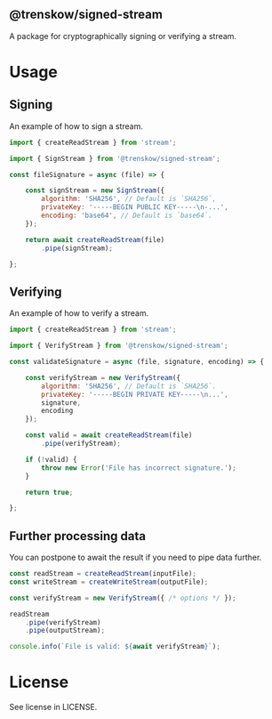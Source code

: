 @trenskow/signed-stream
----

A package for cryptographically signing or verifying a stream.

# Usage

## Signing

An example of how to sign a stream.

````javascript
import { createReadStream } from 'stream';

import { SignStream } from '@trenskow/signed-stream';

const fileSignature = async (file) => {

	const signStream = new SignStream({
		algorithm: 'SHA256', // Default is `SHA256`,
		privateKey: '-----BEGIN PUBLIC KEY-----\n-...',
		encoding: 'base64', // Default is `base64`.
	});

	return await createReadStream(file)
		.pipe(signStream);

};
````

## Verifying

An example of how to verify a stream.

````javascript
import { createReadStream } from 'stream';

import { VerifyStream } from '@trenskow/signed-stream';

const validateSignature = async (file, signature, encoding) => {

	const verifyStream = new VerifyStream({
		algorithm: 'SHA256', // Default is `SHA256`.
		privateKey: '-----BEGIN PRIVATE KEY-----\n...',
		signature,
		encoding
	});

	const valid = await createReadStream(file)
		.pipe(verifyStream);

	if (!valid) {
		throw new Error('File has incorrect signature.');
	}

	return true;

};

````

## Further processing data

You can postpone to await the result if you need to pipe data further.

````javascript
const readStream = createReadStream(inputFile);
const writeStream = createWriteStream(outputFile);

const verifyStream = new VerifyStream({ /* options */ });

readStream
	.pipe(verifyStream)
	.pipe(outputStream);

console.info(`File is valid: ${await verifyStream}`);
````

# License

See license in LICENSE.
